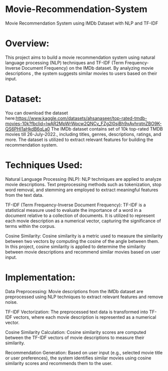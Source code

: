 # Movie-Recommendation-System
Movie Recommendation System using IMDb Dataset with NLP and TF-IDF

# Overview:

This project aims to build a movie recommendation system using natural language processing (NLP) techniques and TF-IDF (Term Frequency-Inverse Document Frequency) on the IMDb dataset. By analyzing movie descriptions , the system suggests similar movies to users based on their input.

# Dataset:

You can download the dataset here:https://www.kaggle.com/datasets/ahsanaseer/top-rated-tmdb-movies-10k?fbclid=IwAR2MpWrWpcw2QNCv_FZg2l0sjBh9xAvhrqtnZBO9K-QS6PHI1aHkdB6qLa0
The IMDb dataset contains set of 10k top-rated TMDB movies till 26-July-2022., including titles, genres, descriptions, ratings, and more. The dataset is utilized to extract relevant features for building the recommendation system. 

# Techniques Used:

Natural Language Processing (NLP): NLP techniques are applied to analyze movie descriptions. Text preprocessing methods such as tokenization, stop word removal, and stemming are employed to extract meaningful features from the text data.

TF-IDF (Term Frequency-Inverse Document Frequency): TF-IDF is a statistical measure used to evaluate the importance of a word in a document relative to a collection of documents. It is utilized to represent each movie description as a numerical vector, capturing the significance of terms within the corpus.

Cosine Similarity: Cosine similarity is a metric used to measure the similarity between two vectors by computing the cosine of the angle between them. In this project, cosine similarity is applied to determine the similarity between movie descriptions and recommend similar movies based on user input.

# Implementation:

Data Preprocessing: Movie descriptions from the IMDb dataset are preprocessed using NLP techniques to extract relevant features and remove noise.

TF-IDF Vectorization: The preprocessed text data is transformed into TF-IDF vectors, where each movie description is represented as a numerical vector.

Cosine Similarity Calculation: Cosine similarity scores are computed between the TF-IDF vectors of movie descriptions to measure their similarity.

Recommendation Generation: Based on user input (e.g., selected movie title or user preferences), the system identifies similar movies using cosine similarity scores and recommends them to the user.